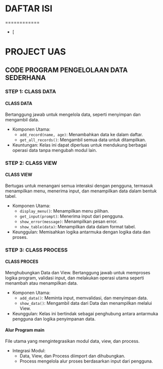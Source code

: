 # DAFTAR ISI
============
- [



# PROJECT UAS
## CODE PROGRAM PENGELOLAAN DATA SEDERHANA
### STEP 1: CLASS DATA
#### CLASS DATA
Bertanggung jawab untuk mengelola data, seperti menyimpan dan mengambil data.
* Komponen Utama:
  * ```add_record(name, age)```: Menambahkan data ke dalam daftar.
  * ```get_all_records()```: Mengambil semua data untuk ditampilkan.
* Keuntungan: Kelas ini dapat diperluas untuk mendukung berbagai operasi data tanpa mengubah modul lain.



### STEP 2: CLASS VIEW
#### CLASS VIEW
Bertugas untuk menangani semua interaksi dengan pengguna, termasuk menampilkan menu, menerima input, dan menampilkan data dalam bentuk tabel.

* Komponen Utama:
  * ```display_menu()```: Menampilkan menu pilihan.
  * ```get_input(prompt)```: Menerima input dari pengguna.
  * ```show_error(message)```: Menampilkan pesan error.
  * ```show_table(data)```: Menampilkan data dalam format tabel.
* Keunggulan: Memisahkan logika antarmuka dengan logika data dan proses.



### STEP 3: CLASS PROCESS
#### CLASS PROCES
Menghubungkan Data dan View. Bertanggung jawab untuk memproses logika program, validasi input, dan melakukan operasi utama seperti menambah atau menampilkan data.

* Komponen Utama:
  * ```add_data()```: Meminta input, memvalidasi, dan menyimpan data.
  * ```show_data()```: Mengambil data dari Data dan menampilkan melalui View.
* Keunggulan: Kelas ini bertindak sebagai penghubung antara antarmuka pengguna dan logika penyimpanan data.



#### Alur Program main
File utama yang mengintegrasikan modul data, view, dan process.

* Integrasi Modul:
  * Data, View, dan Process diimport dan dihubungkan.
  * Process mengelola alur proses berdasarkan input dari pengguna.



